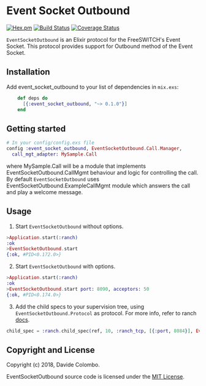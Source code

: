 # Event Socket Outbound
[![Hex.pm](https://img.shields.io/hexpm/v/event_socket_outbound.svg)](https://hex.pm/packages/event_socket_outbound)
[![Build Status](https://travis-ci.org/davec82/freeswitch-outboundsocket.png?branch=master)](https://travis-ci.org/davec82/freeswitch-outboundsocket)
[![Coverage Status](https://coveralls.io/repos/github/davec82/freeswitch-outboundsocket/badge.svg?branch=master)](https://coveralls.io/github/davec82/freeswitch-outboundsocket?branch=master)

`EventSocketOutbound` is an Elixir protocol for the FreeSWITCH's Event Socket. This protocol provides support for Outbound method of the Event Socket.

## Installation

Add event_socket_outbound to your list of dependencies in `mix.exs`:

```elixir
    def deps do
      [{:event_socket_outbound, "~> 0.1.0"}]
    end
```
## Getting started

```elixir
# In your config/config.exs file
config :event_socket_outbound, EventSocketOutbound.Call.Manager,
  call_mgt_adapter: MySample.Call
```
where MySample.Call will be a module that implements EventSocketOutbound.CallMgmt behaviour and logic for controlling the call. By default `EventSocketOutbound` uses EventSocketOutbound.ExampleCallMgmt module which answers the call and play a welcome message.

## Usage

1. Start `EventSocketOutbound` without options.
```elixir
>Application.start(:ranch)
:ok
>EventSocketOutbound.start
{:ok, #PID<0.172.0>}
```

2. Start `EventSocketOutbound` with options.
```elixir
>Application.start(:ranch)
:ok
>EventSocketOutbound.start port: 8090, acceptors: 50
{:ok, #PID<0.174.0>}
```

3. Add the child specs to your supervision tree, using `EventSocketOutbound.Protocol` as protocol. For more info, refer to ranch [docs](https://ninenines.eu/docs/en/ranch/1.4/guide/embedded/).
```elixir
child_spec = :ranch.child_spec(ref, 10, :ranch_tcp, [{:port, 8084}], EventSocketOutbound.Protocol :ranch)
```

## Copyright and License

Copyright (c) 2018, Davide Colombo.

EventSocketOutbound source code is licensed under the [MIT License](LICENSE.md).
